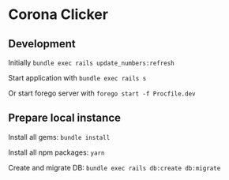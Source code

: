 # Corona Clicker

## Development

Initially `bundle exec rails update_numbers:refresh`

Start application with `bundle exec rails s`

Or start forego server with `forego start -f Procfile.dev`

## Prepare local instance

Install all gems: `bundle install`

Install all npm packages: `yarn`

Create and migrate DB: `bundle exec rails db:create db:migrate`
